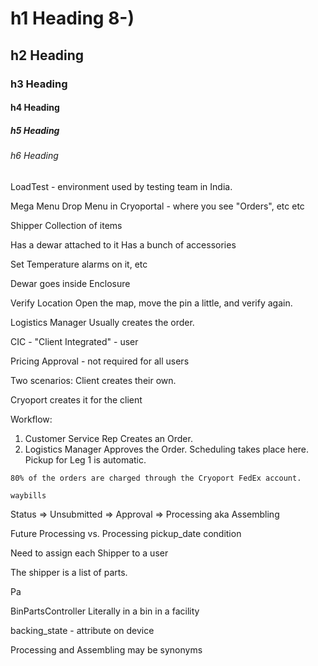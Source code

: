 # h1 Heading 8-)
## h2 Heading
### h3 Heading
#### h4 Heading
##### h5 Heading
###### h6 Heading

LoadTest - environment used by testing team in India.

Mega Menu
  Drop Menu in Cryoportal - where you see "Orders", etc etc


Shipper
  Collection of items

  Has a dewar attached to it
  Has a bunch of accessories

  Set Temperature alarms on it, etc


Dewar goes inside Enclosure


Verify Location
  Open the map, move the pin a little, and verify again.

Logistics Manager
  Usually creates the order.

CIC - "Client Integrated" - user


Pricing Approval - not required for all users

Two scenarios:
  Client creates their own.

  Cryoport creates it for the client


Workflow:
  1. Customer Service Rep Creates an Order.
  2. Logistics Manager Approves the Order.
    Scheduling takes place here.
    Pickup for Leg 1 is automatic.

    80% of the orders are charged through the Cryoport FedEx account.

    waybills


Status => Unsubmitted => Approval => Processing aka Assembling


Future Processing vs. Processing
  pickup_date condition

Need to assign each Shipper to a user


The shipper is a list of parts.


Pa

BinPartsController
  Literally in a bin in a facility


backing_state - attribute on device


Processing and Assembling may be synonyms
